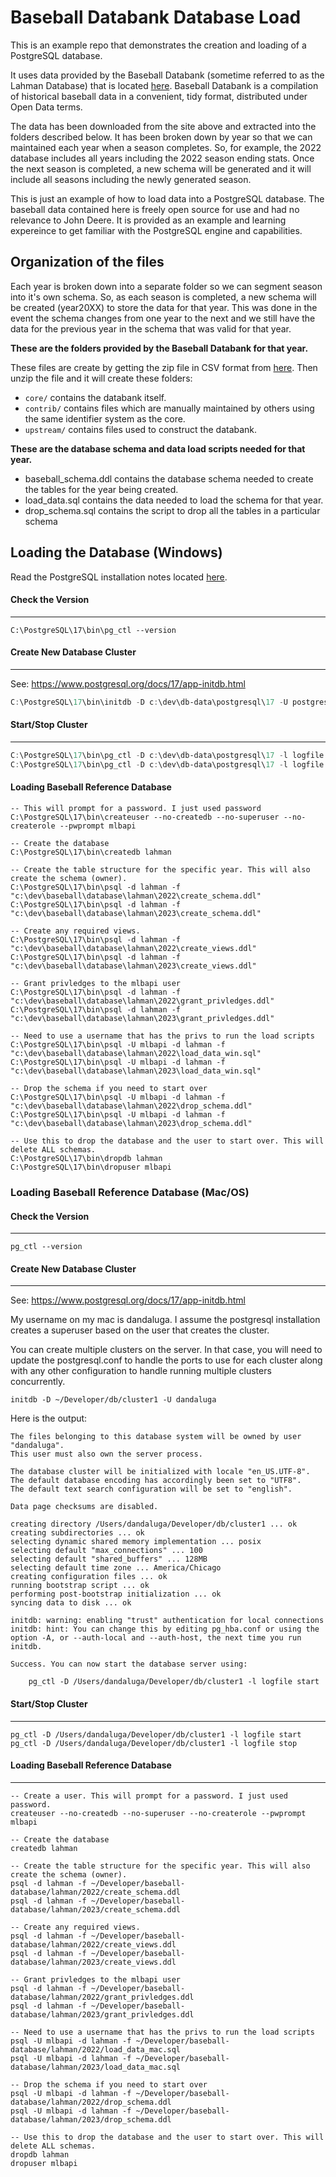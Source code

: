 

# Baseball Databank Database Load

This is an example repo that demonstrates the creation and loading of a PostgreSQL database. 

It uses data provided by the Baseball Databank (sometime referred to as the Lahman Database) that is located [here](http://www.seanlahman.com/). Baseball Databank is a compilation of historical baseball data in a convenient, tidy format, distributed under Open Data terms.

The data has been downloaded from the site above and extracted into the folders described below. It has been broken down by year so that we can maintained each year when a season completes. So, for example, the 2022 database includes all years including the 2022 season ending stats. Once the next season is completed, a new schema will be generated and it will include all seasons including the newly generated season.

This is just an example of how to load data into a PostgreSQL database. The baseball data contained here is freely open source for use and had no relevance to John Deere. It is provided as an example and learning expereince to get familiar with the PostgreSQL engine and capabilities.


## Organization of the files

Each year is broken down into a separate folder so we can segment season into it's own schema. So, as each season is completed, a new schema will be created (year20XX) to store the data for that year. This was done in the event the schema changes from one year to the next and we still have the data for the previous year in the schema that was valid for that year.

**These are the folders provided by the Baseball Databank for that year.**

These files are create by getting the zip file in CSV format from [here](https://github.com/chadwickbureau/baseballdatabank/tags). Then unzip the file and it will create these folders:

* `core/` contains the databank itself. 
* `contrib/` contains files which are manually maintained by others using the same identifier system as the core.
* `upstream/` contains files used to construct the databank.

**These are the database schema and data load scripts needed for that year.**

* baseball_schema.ddl contains the database schema needed to create the tables for the year being created.
* load_data.sql contains the data needed to load the schema for that year.
* drop_schema.sql contains the script to drop all the tables in a particular schema

## Loading the Database (Windows)

Read the PostgreSQL installation notes located [here](INSTALL.md).

#### Check the Version

------

```shell
C:\PostgreSQL\17\bin\pg_ctl --version
```

#### Create New Database Cluster

------

See: https://www.postgresql.org/docs/17/app-initdb.html

```powershell
C:\PostgreSQL\17\bin\initdb -D c:\dev\db-data\postgresql\17 -U postgres
```

#### Start/Stop Cluster

------

```powershell
C:\PostgreSQL\17\bin\pg_ctl -D c:\dev\db-data\postgresql\17 -l logfile start
C:\PostgreSQL\17\bin\pg_ctl -D c:\dev\db-data\postgresql\17 -l logfile stop
```

#### Loading Baseball Reference Database

```shell
-- This will prompt for a password. I just used password
C:\PostgreSQL\17\bin\createuser --no-createdb --no-superuser --no-createrole --pwprompt mlbapi

-- Create the database
C:\PostgreSQL\17\bin\createdb lahman

-- Create the table structure for the specific year. This will also create the schema (owner).
C:\PostgreSQL\17\bin\psql -d lahman -f "c:\dev\baseball\database\lahman\2022\create_schema.ddl"
C:\PostgreSQL\17\bin\psql -d lahman -f "c:\dev\baseball\database\lahman\2023\create_schema.ddl"

-- Create any required views.
C:\PostgreSQL\17\bin\psql -d lahman -f "c:\dev\baseball\database\lahman\2022\create_views.ddl"
C:\PostgreSQL\17\bin\psql -d lahman -f "c:\dev\baseball\database\lahman\2023\create_views.ddl"

-- Grant privledges to the mlbapi user
C:\PostgreSQL\17\bin\psql -d lahman -f "c:\dev\baseball\database\lahman\2022\grant_privledges.ddl"
C:\PostgreSQL\17\bin\psql -d lahman -f "c:\dev\baseball\database\lahman\2023\grant_privledges.ddl"

-- Need to use a username that has the privs to run the load scripts
C:\PostgreSQL\17\bin\psql -U mlbapi -d lahman -f "c:\dev\baseball\database\lahman\2022\load_data_win.sql"
C:\PostgreSQL\17\bin\psql -U mlbapi -d lahman -f "c:\dev\baseball\database\lahman\2023\load_data_win.sql"

-- Drop the schema if you need to start over
C:\PostgreSQL\17\bin\psql -U mlbapi -d lahman -f "c:\dev\baseball\database\lahman\2022\drop_schema.ddl"
C:\PostgreSQL\17\bin\psql -U mlbapi -d lahman -f "c:\dev\baseball\database\lahman\2023\drop_schema.ddl"

-- Use this to drop the database and the user to start over. This will delete ALL schemas.
C:\PostgreSQL\17\bin\dropdb lahman
C:\PostgreSQL\17\bin\dropuser mlbapi
```

### Loading Baseball Reference Database (Mac/OS)

#### Check the Version

------

```
pg_ctl --version
```

#### Create New Database Cluster

------

See: https://www.postgresql.org/docs/17/app-initdb.html

My username on my mac is dandaluga. I assume the postgresql installation creates a superuser based on the user that creates the cluster.

You can create multiple clusters on the server. In that case, you will need to update the postgresql.conf to handle the ports to use for
each cluster along with any other configuration to handle running multiple clusters concurrently.

```shell
initdb -D ~/Developer/db/cluster1 -U dandaluga
```

Here is the output:
```shell
The files belonging to this database system will be owned by user "dandaluga".
This user must also own the server process.

The database cluster will be initialized with locale "en_US.UTF-8".
The default database encoding has accordingly been set to "UTF8".
The default text search configuration will be set to "english".

Data page checksums are disabled.

creating directory /Users/dandaluga/Developer/db/cluster1 ... ok
creating subdirectories ... ok
selecting dynamic shared memory implementation ... posix
selecting default "max_connections" ... 100
selecting default "shared_buffers" ... 128MB
selecting default time zone ... America/Chicago
creating configuration files ... ok
running bootstrap script ... ok
performing post-bootstrap initialization ... ok
syncing data to disk ... ok

initdb: warning: enabling "trust" authentication for local connections
initdb: hint: You can change this by editing pg_hba.conf or using the option -A, or --auth-local and --auth-host, the next time you run initdb.

Success. You can now start the database server using:

    pg_ctl -D /Users/dandaluga/Developer/db/cluster1 -l logfile start
```

#### Start/Stop Cluster

------

```
pg_ctl -D /Users/dandaluga/Developer/db/cluster1 -l logfile start
pg_ctl -D /Users/dandaluga/Developer/db/cluster1 -l logfile stop
```

#### Loading Baseball Reference Database

------

```shell
-- Create a user. This will prompt for a password. I just used password.
createuser --no-createdb --no-superuser --no-createrole --pwprompt mlbapi

-- Create the database
createdb lahman

-- Create the table structure for the specific year. This will also create the schema (owner).
psql -d lahman -f ~/Developer/baseball-database/lahman/2022/create_schema.ddl
psql -d lahman -f ~/Developer/baseball-database/lahman/2023/create_schema.ddl

-- Create any required views.
psql -d lahman -f ~/Developer/baseball-database/lahman/2022/create_views.ddl
psql -d lahman -f ~/Developer/baseball-database/lahman/2023/create_views.ddl

-- Grant privledges to the mlbapi user
psql -d lahman -f ~/Developer/baseball-database/lahman/2022/grant_privledges.ddl
psql -d lahman -f ~/Developer/baseball-database/lahman/2023/grant_privledges.ddl

-- Need to use a username that has the privs to run the load scripts
psql -U mlbapi -d lahman -f ~/Developer/baseball-database/lahman/2022/load_data_mac.sql
psql -U mlbapi -d lahman -f ~/Developer/baseball-database/lahman/2023/load_data_mac.sql

-- Drop the schema if you need to start over
psql -U mlbapi -d lahman -f ~/Developer/baseball-database/lahman/2022/drop_schema.ddl
psql -U mlbapi -d lahman -f ~/Developer/baseball-database/lahman/2023/drop_schema.ddl

-- Use this to drop the database and the user to start over. This will delete ALL schemas.
dropdb lahman
dropuser mlbapi
```

